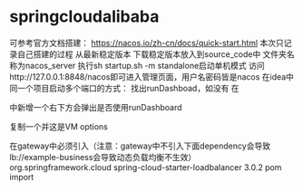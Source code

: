 # springcloudalibaba
可参考官方文档搭建： https://nacos.io/zh-cn/docs/quick-start.html
本次只记录自己搭建的过程
从最新稳定版本 下载稳定版本放入到source_code中 文件夹名称为nacos_server
执行sh startup.sh -m standalone启动单机模式
访问http://127.0.0.1:8848/nacos即可进入管理页面，用户名密码皆是nacos
在idea中同一个项目启动多个端口的方式：
找出runDashboad，如没有 在


中新增一个右下方会弹出是否使用runDashboard


复制一个并这是VM options



在gateway中必须引入（注意：gateway中不引入下面dependency会导致lb://example-business会导致动态负载均衡不生效）
<dependency>
   <groupId>org.springframework.cloud</groupId>
   <artifactId>spring-cloud-starter-loadbalancer</artifactId>
   <version>3.0.2</version>
   <type>pom</type>
   <scope>import</scope>
</dependency>
